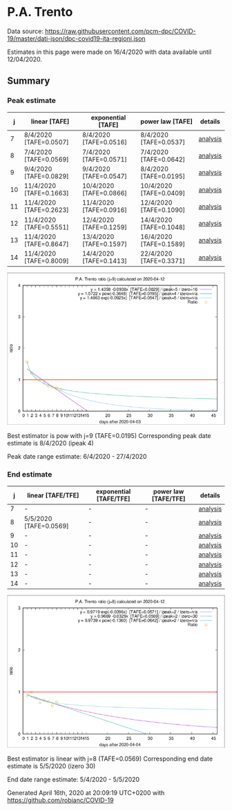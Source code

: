# P.A. Trento


Data source: https://raw.githubusercontent.com/pcm-dpc/COVID-19/master/dati-json/dpc-covid19-ita-regioni.json

Estimates in this page were made on 16/4/2020 with data available until 12/04/2020.


## Summary 

### Peak estimate 
|j|linear [TAFE]|exponential [TAFE]|power law [TAFE]|details|
|---|----|-----------|---------|-------|
|7|8/4/2020 [TAFE=0.0507]|8/4/2020 [TAFE=0.0516]|8/4/2020 [TAFE=0.0537]|[analysis](COVID-19_p.a._trento_j7_2020-04-12.md)|
|8|7/4/2020 [TAFE=0.0569]|7/4/2020 [TAFE=0.0571]|7/4/2020 [TAFE=0.0642]|[analysis](COVID-19_p.a._trento_j8_2020-04-12.md)|
|9|9/4/2020 [TAFE=0.0829]|9/4/2020 [TAFE=0.0547]|8/4/2020 [TAFE=0.0195]|[analysis](COVID-19_p.a._trento_j9_2020-04-12.md)|
|10|11/4/2020 [TAFE=0.1663]|10/4/2020 [TAFE=0.0866]|10/4/2020 [TAFE=0.0409]|[analysis](COVID-19_p.a._trento_j10_2020-04-12.md)|
|11|11/4/2020 [TAFE=0.2623]|11/4/2020 [TAFE=0.0916]|12/4/2020 [TAFE=0.1090]|[analysis](COVID-19_p.a._trento_j11_2020-04-12.md)|
|12|11/4/2020 [TAFE=0.5551]|12/4/2020 [TAFE=0.1259]|14/4/2020 [TAFE=0.1048]|[analysis](COVID-19_p.a._trento_j12_2020-04-12.md)|
|13|11/4/2020 [TAFE=0.8647]|13/4/2020 [TAFE=0.1597]|16/4/2020 [TAFE=0.1589]|[analysis](COVID-19_p.a._trento_j13_2020-04-12.md)|
|14|11/4/2020 [TAFE=0.8009]|14/4/2020 [TAFE=0.1413]|22/4/2020 [TAFE=0.3371]|[analysis](COVID-19_p.a._trento_j14_2020-04-12.md)|

![best peak estimate](COVID-19_p.a._trento_j9_2020-04-12.png)

Best estimator is pow with j=9 (TAFE=0.0195)
Corresponding peak date estimate is 8/4/2020 (ipeak 4)


Peak date range estimate: 6/4/2020 - 27/4/2020

### End estimate 
|j|linear [TAFE/TFE]|exponential [TAFE/TFE]|power law [TAFE/TFE]|details|
|---|----|-----------|---------|-------|
|7|-|-|-|[analysis](COVID-19_p.a._trento_j7_2020-04-12.md)|
|8|5/5/2020 [TAFE=0.0569]|-|-|[analysis](COVID-19_p.a._trento_j8_2020-04-12.md)|
|9|-|-|-|[analysis](COVID-19_p.a._trento_j9_2020-04-12.md)|
|10|-|-|-|[analysis](COVID-19_p.a._trento_j10_2020-04-12.md)|
|11|-|-|-|[analysis](COVID-19_p.a._trento_j11_2020-04-12.md)|
|12|-|-|-|[analysis](COVID-19_p.a._trento_j12_2020-04-12.md)|
|13|-|-|-|[analysis](COVID-19_p.a._trento_j13_2020-04-12.md)|
|14|-|-|-|[analysis](COVID-19_p.a._trento_j14_2020-04-12.md)|

![best zero estimate](COVID-19_p.a._trento_j8_2020-04-12.png)

Best estimator is linear with j=8 (TAFE=0.0569)
Corresponding end date estimate is 5/5/2020 (izero 30)


End date range estimate: 5/4/2020 - 5/5/2020

Generated April 16th, 2020 at 20:09:19 UTC+0200 with https://github.com/robianc/COVID-19
